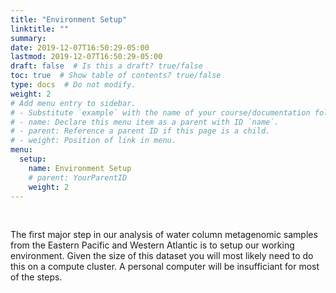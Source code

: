 ```yaml
---
title: "Environment Setup"
linktitle: ""
summary:
date: 2019-12-07T16:50:29-05:00
lastmod: 2019-12-07T16:50:29-05:00
draft: false  # Is this a draft? true/false
toc: true  # Show table of contents? true/false
type: docs  # Do not modify.
weight: 2
# Add menu entry to sidebar.
# - Substitute `example` with the name of your course/documentation folder.
# - name: Declare this menu item as a parent with ID `name`.
# - parent: Reference a parent ID if this page is a child.
# - weight: Position of link in menu.
menu:
  setup:
    name: Environment Setup
    # parent: YourParentID
    weight: 2
---
```


<br/>

The first major step in our analysis of water column metagenomic samples from the Eastern Pacific and Western Atlantic is to setup our working environment. Given the size of this dataset you will most likely need to do this on a compute cluster. A personal computer will be insufficiant for most of the steps.
